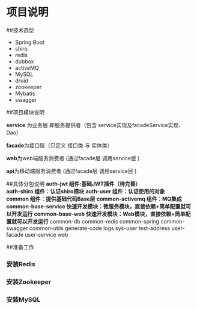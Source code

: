# 项目说明
##技术选型
<ul>
<li>Spring Boot</li>
<li>shiro</li>
<li>redis</li>
<li>dubbox</li>
<li>activeMQ</li>
<li>MySQL</li>
<li>druid</li>
<li>zookeeper</li>
<li>Mybatis</li>
<li>swagger</li>
</ul>

##项目模块说明
<p>
<b>service</b> 为业务层 即服务提供者（包含 service实现及facadeService实现、Dao）
</p>
 <p>
<b>facade</b>为接口层（只定义 接口类 与 实体类）
</p>
<p>
<b>web</b>为web端服务消费者 (通过facade层   调用service层 )
</p>
<p>
<b>api</b>为移动端服务消费者 (通过facade层   调用service层 )
</p>

##具体分包说明
**auth-jwt  组件:基础JWT插件（待完善）**<br>
**auth-shiro 组件：认证shiro模块**
**auth-user 组件：认证使用的对象** <br>
**common 组件：提供基础代码Base层**
**common-activemq 组件：MQ集成**
**common-base-service 快速开发模块：微服务模块，直接依赖+简单配置就可以开发运行**
**common-base-web 快速开发模块：Web模块，直接依赖+简单配置就可以开发运行**
common-db
common-redis
common-spring
common-swagger
common-utils
generate-code
logs
sys-user
test-address
user-facade
user-service
web

##准备工作
### 安装Redis
### 安装Zookeeper
### 安装MySQL


